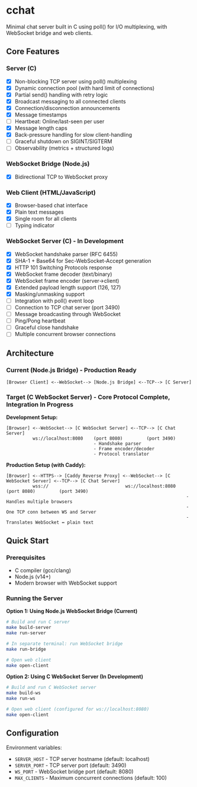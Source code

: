 # cchat

Minimal chat server built in C using poll() for I/O multiplexing, with WebSocket bridge and web clients.

## Core Features

### Server (C)

- [x] Non-blocking TCP server using poll() multiplexing
- [x] Dynamic connection pool (with hard limit of connections)
- [x] Partial send() handling with retry logic
- [x] Broadcast messaging to all connected clients
- [x] Connection/disconnection announcements
- [x] Message timestamps
- [ ] Heartbeat: Online/last-seen per user
- [x] Message length caps
- [x] Back-pressure handling for slow client-handling
- [ ] Graceful shutdown on SIGINT/SIGTERM
- [ ] Observability (metrics + structured logs)

### WebSocket Bridge (Node.js)

- [x] Bidirectional TCP to WebSocket proxy

### Web Client (HTML/JavaScript)

- [x] Browser-based chat interface
- [x] Plain text messages
- [x] Single room for all clients
- [ ] Typing indicator

### WebSocket Server (C) - In Development

- [x] WebSocket handshake parser (RFC 6455)
- [x] SHA-1 + Base64 for Sec-WebSocket-Accept generation
- [x] HTTP 101 Switching Protocols response
- [x] WebSocket frame decoder (text/binary)
- [x] WebSocket frame encoder (server→client)
- [x] Extended payload length support (126, 127)
- [x] Masking/unmasking support
- [ ] Integration with poll() event loop
- [ ] Connection to TCP chat server (port 3490)
- [ ] Message broadcasting through WebSocket
- [ ] Ping/Pong heartbeat
- [ ] Graceful close handshake
- [ ] Multiple concurrent browser connections

## Architecture

### Current (Node.js Bridge) - Production Ready

```
[Browser Client] <--WebSocket--> [Node.js Bridge] <--TCP--> [C Server]
```

### Target (C WebSocket Server) - Core Protocol Complete, Integration In Progress

**Development Setup:**

```
[Browser] <--WebSocket--> [C WebSocket Server] <--TCP--> [C Chat Server]
          ws://localhost:8080    (port 8080)         (port 3490)
                                 - Handshake parser
                                 - Frame encoder/decoder
                                 - Protocol translator
```

**Production Setup (with Caddy):**

```
[Browser] <--HTTPS--> [Caddy Reverse Proxy] <--WebSocket--> [C WebSocket Server] <--TCP--> [C Chat Server]
          wss://                             ws://localhost:8080    (port 8080)         (port 3490)
                                                                    - Handles multiple browsers
                                                                    - One TCP conn between WS and Server
                                                                    - Translates WebSocket ↔ plain text
```

## Quick Start

### Prerequisites

- C compiler (gcc/clang)
- Node.js (v14+)
- Modern browser with WebSocket support

### Running the Server

**Option 1: Using Node.js WebSocket Bridge (Current)**

```bash
# Build and run C server
make build-server
make run-server

# In separate terminal: run WebSocket bridge
make run-bridge

# Open web client
make open-client
```

**Option 2: Using C WebSocket Server (In Development)**

```bash
# Build and run C WebSocket server
make build-ws
make run-ws

# Open web client (configured for ws://localhost:8080)
make open-client
```

## Configuration

Environment variables:

- `SERVER_HOST` - TCP server hostname (default: localhost)
- `SERVER_PORT` - TCP server port (default: 3490)
- `WS_PORT` - WebSocket bridge port (default: 8080)
- `MAX_CLIENTS` - Maximum concurrent connections (default: 100)
